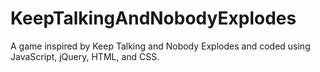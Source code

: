 # KeepTalkingAndNobodyExplodes
A game inspired by Keep Talking and Nobody Explodes and coded using JavaScript, jQuery, HTML, and CSS.
